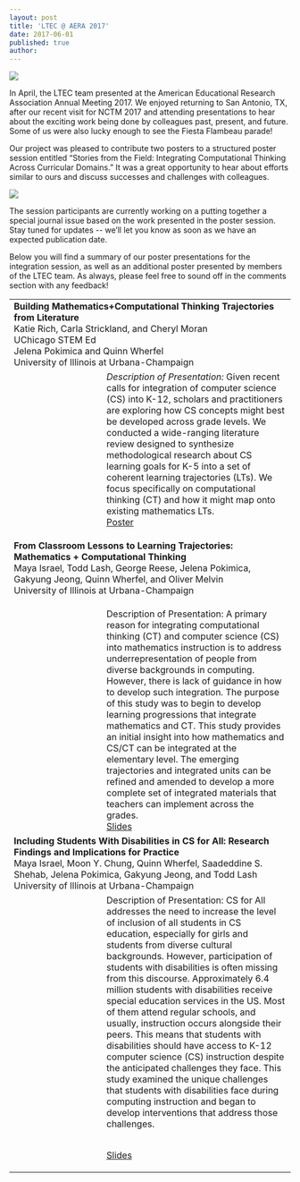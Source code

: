 ```yaml
---
layout: post
title: 'LTEC @ AERA 2017'
date: 2017-06-01
published: true
author:
---
```

<img src="{{ site.images }}/blog/2017-07-07-ltec-at-aera-c9a6e.png" />

In April, the LTEC team presented at the American Educational Research Association Annual Meeting 2017. We enjoyed returning to San Antonio, TX, after our recent visit for NCTM 2017 and attending presentations to hear about the exciting work being done by colleagues past, present, and future. Some of us were also lucky enough to see the Fiesta Flambeau parade!

Our project was pleased to contribute two posters to a structured poster session entitled “Stories from the Field: Integrating Computational Thinking Across Curricular Domains.” It was a great opportunity to hear about efforts similar to ours and discuss successes and challenges with colleagues.

<img src="{{ site.images }}/blog/2017-07-07-ltec-at-aera-d76f8.png" />

The session participants are currently working on a putting together a special journal issue based on the work presented in the poster session. Stay tuned for updates -- we’ll let you know as soon as we have an expected publication date.

Below you will find a summary of our poster presentations for the integration session, as well as an additional poster presented by members of the LTEC team. As always, please feel free to sound off in the comments section with any feedback!

<!--excerpt-->
<table>
<tr>
<td colspan="2">
<b>Building Mathematics+Computational Thinking Trajectories from Literature</b>
<br/>
Katie Rich, Carla Strickland, and Cheryl Moran
<br/>UChicago STEM Ed<br/>
Jelena Pokimica and Quinn Wherfel
<br/>University of Illinois at Urbana-Champaign
</td></tr>

<tr>
<td width="150px">
<img src="http://everydaycomputing.org/static/img/portfolio/rich.jpg" class="img-circle timeline-image" alt=""><br>
<img src="http://everydaycomputing.org/static/img/portfolio/Isaacs.jpg" class="img-circle timeline-image" alt=""><br>
<img src="http://everydaycomputing.org/static/img/portfolio/cheryl.jpg" class="img-circle timeline-image" alt="">
<td>
<i>Description of Presentation:</i>
Given recent calls for integration of computer science (CS) into K-12, scholars and practitioners are exploring how CS concepts might best be developed across grade levels. We conducted a wide-ranging literature review designed to synthesize methodological research about CS learning goals for K-5 into a set of coherent learning trajectories (LTs). We focus specifically on computational thinking (CT) and how it might map onto existing mathematics LTs.

<br/>
<a href="https://drive.google.com/a/uchicago.edu/file/d/0B2-cNLqeySxibFQ4REtGZXlWOXM/view?usp=sharing">Poster</a></td></tr>

<!--
////
-->


<tr>
<td colspan="2">

<b>From Classroom Lessons to Learning Trajectories: Mathematics + Computational Thinking</b>
<br/>
Maya Israel, Todd Lash, George Reese, Jelena Pokimica, Gakyung Jeong, Quinn Wherfel, and Oliver Melvin<br/>
University of Illinois at Urbana-Champaign
</td>
</tr>
<tr><td><img src="http://everydaycomputing.org/static/img/portfolio/reese.jpg" class="img-circle timeline-image" alt="">
<br/>
<img src="http://everydaycomputing.org/static/img/portfolio/Maya.png" class="img-circle timeline-image" alt="">
<br/>
<img src="http://everydaycomputing.org/static/img/portfolio/Wherfel.jpg" class="img-circle timeline-image" alt="">
<br/>
<img src="http://everydaycomputing.org/static/img/portfolio/cheryl.jpg" class="img-circle timeline-image" alt="">
</td>
<td>
Description of Presentation:
A primary reason for integrating computational thinking (CT) and computer science (CS) into mathematics instruction is to address underrepresentation of people from diverse backgrounds in computing. However, there is lack of guidance in how to develop such integration. The purpose of this study was to begin to develop learning progressions that integrate mathematics and CT. This study provides an initial insight into how mathematics and CS/CT can be integrated at the elementary level. The emerging trajectories and integrated units can be refined and amended to develop a more complete set of integrated materials that teachers can implement across the grades.


<br/>
<a href="https://drive.google.com/a/uchicago.edu/file/d/0B2-cNLqeySxiZmsxUDlpbllPX1k/view?usp=sharing">Slides</a>
</td>
</tr>

<!-- -->
<tr>
<td colspan="2">
<b>Including Students With Disabilities in CS for All: Research Findings and Implications for Practice</b>
<br/>
Maya Israel, Moon Y. Chung, Quinn Wherfel, Saadeddine S. Shehab, Jelena Pokimica, Gakyung Jeong, and Todd Lash<br/>
University of Illinois at Urbana-Champaign
</td></tr>

<tr>
<td>  
<img src="http://everydaycomputing.org/static/img/portfolio/carla.jpg" class="img-circle timeline-image" alt=""><br>
<img src="http://everydaycomputing.org/static/img/portfolio/reese.jpg" class="img-circle timeline-image" alt="">
</td>
<td>
Description of Presentation:
CS for All addresses the need to increase the level of inclusion of all students in CS education, especially for girls and students from diverse cultural backgrounds. However, participation of students with disabilities is often missing from this discourse. Approximately 6.4 million students with disabilities receive special education services in the US. Most of them attend regular schools, and usually, instruction occurs alongside their peers. This means that students with disabilities should have access to K-12 computer science (CS) instruction despite the anticipated challenges they face. This study examined the unique challenges that students with disabilities face during computing instruction and began to develop interventions that address those challenges.


<br/><a href="https://drive.google.com/a/uchicago.edu/file/d/0B2-cNLqeySxiYVkwQ3dDUmVyTUk/view?usp=sharing">Slides</a></td></tr>

<!--
//
//
-->


<!--
</td></tr>
</table>
-->
